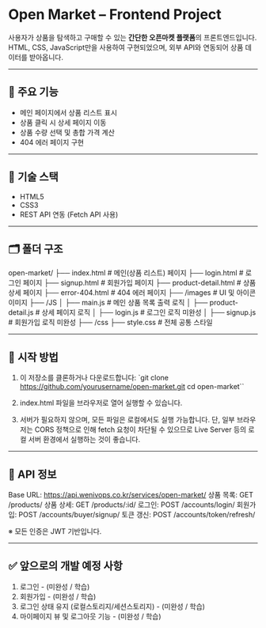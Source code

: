 # Open Market – Frontend Project

사용자가 상품을 탐색하고 구매할 수 있는 **간단한 오픈마켓 플랫폼**의 프론트엔드입니다.  
HTML, CSS, JavaScript만을 사용하여 구현되었으며, 외부 API와 연동되어 상품 데이터를 받아옵니다.

---

## 📌 주요 기능

- 메인 페이지에서 상품 리스트 표시
- 상품 클릭 시 상세 페이지 이동
- 상품 수량 선택 및 총합 가격 계산
- 404 에러 페이지 구현

---

## 🔧 기술 스택

- HTML5  
- CSS3  
- REST API 연동 (Fetch API 사용)

---

## 🗂️ 폴더 구조

open-market/
├── index.html              # 메인(상품 리스트) 페이지
├── login.html              # 로그인 페이지
├── signup.html             # 회원가입 페이지
├── product-detail.html     # 상품 상세 페이지
├── error-404.html          # 404 에러 페이지
├── /images                 # UI 및 아이콘 이미지
├── /JS
│   ├── main.js             # 메인 상품 목록 출력 로직
│   ├── product-detail.js   # 상세 페이지 로직
│   ├── login.js            # 로그인 로직 미완성
│   ├── signup.js           # 회원가입 로직 미완성
├── /css
    ├──  style.css               # 전체 공통 스타일

---

## 🚀 시작 방법

1. 이 저장소를 클론하거나 다운로드합니다:
`git clone https://github.com/yourusername/open-market.git
cd open-market``

2. index.html 파일을 브라우저로 열어 실행할 수 있습니다.

3. 서버가 필요하지 않으며, 모든 파일은 로컬에서도 실행 가능합니다. 단, 일부 브라우저는 CORS 정책으로 인해 fetch 요청이 차단될 수 있으므로 Live Server 등의 로컬 서버 환경에서 실행하는 것이 좋습니다.

---

## 🔐 API 정보

Base URL: https://api.wenivops.co.kr/services/open-market/
상품 목록: GET /products/
상품 상세: GET /products/:id/
로그인: POST /accounts/login/
회원가입: POST /accounts/buyer/signup/
토큰 갱신: POST /accounts/token/refresh/

※ 모든 인증은 JWT 기반입니다.

---

## ✅ 앞으로의 개발 예정 사항

1. 로그인 - (미완성 / 학습)
2. 회원가입 - (미완성 / 학습)
3. 로그인 상태 유지 (로컬스토리지/세션스토리지) - (미완성 / 학습)
4. 마이페이지 뷰 및 로그아웃 기능 - (미완성 / 학습)
